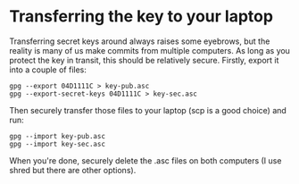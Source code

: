 # Transferring the key to your laptop

Transferring secret keys around always raises some eyebrows, but the reality is many of us make commits from multiple computers. As long as you protect the key in transit, this should be relatively secure. Firstly, export it into a couple of files:

```
gpg --export 04D1111C > key-pub.asc
gpg --export-secret-keys 04D1111C > key-sec.asc
```

Then securely transfer those files to your laptop (scp is a good choice) and run:

```
gpg --import key-pub.asc
gpg --import key-sec.asc
```

When you're done, securely delete the .asc files on both computers (I use shred but there are other options).
